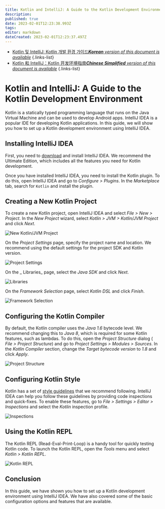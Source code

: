 ```yaml
---
title: Kotlin and IntelliJ: A Guide to the Kotlin Development Environment
description: 
published: true
date: 2023-02-01T12:23:38.993Z
tags: 
editor: markdown
dateCreated: 2023-02-01T12:23:37.497Z
---
```


- [Kotlin 및 IntelliJ: Kotlin 개발 환경 가이드***Korean** version of this document is available*](/ko/Knowledge-base/Kotlin/kotlin-and-intellij-a-guide-to-the-kotlin-development-environment)
{.links-list}
- [Kotlin 和 IntelliJ：Kotlin 开发环境指南***Chinese Simplified** version of this document is available*](/zh/Knowledge-base/Kotlin/kotlin-and-intellij-a-guide-to-the-kotlin-development-environment)
{.links-list}



# Kotlin and IntelliJ: A Guide to the Kotlin Development Environment

Kotlin is a statically typed programming language that runs on the Java Virtual Machine and can be used to develop Android apps. IntelliJ IDEA is a popular IDE for developing Kotlin applications. In this guide, we will show you how to set up a Kotlin development environment using IntelliJ IDEA.

## Installing IntelliJ IDEA

First, you need to [download](https://www.jetbrains.com/idea/download/) and install IntelliJ IDEA. We recommend the Ultimate Edition, which includes all the features you need for Kotlin development.

Once you have installed IntelliJ IDEA, you need to install the Kotlin plugin. To do this, open IntelliJ IDEA and go to _Configure > Plugins_. In the _Marketplace_ tab, search for `Kotlin` and install the plugin.

## Creating a New Kotlin Project

To create a new Kotlin project, open IntelliJ IDEA and select _File > New > Project_. In the _New Project_ wizard, select _Kotlin > JVM > Kotlin/JVM Project_ and click _Next_.

![New Kotlin/JVM Project](https://kotlinlang.org/assets/images/tools/intellij/new-kotlin-project-2.png)

On the _Project Settings_ page, specify the project name and location. We recommend using the default settings for the project SDK and Kotlin version.

![Project Settings](https://kotlinlang.org/assets/images/tools/intellij/new-kotlin-project-3.png)

On the _ Libraries_ page, select the _Java SDK_ and click _Next_.

![Libraries](https://kotlinlang.org/assets/images/tools/intellij/new-kotlin-project-4.png)

On the _Framework Selection_ page, select _Kotlin DSL_ and click _Finish_.

![Framework Selection](https://kotlinlang.org/assets/images/tools/intellij/new-kotlin-project-5.png)

## Configuring the Kotlin Compiler

By default, the Kotlin compiler uses the _Java 1.6_ bytecode level. We recommend changing this to _Java 8_, which is required for some Kotlin features, such as lambdas. To do this, open the _Project Structure_ dialog ( _File > Project Structure_) and go to _Project Settings > Modules > Sources_. In the _Kotlin Compiler_ section, change the _Target bytecode version_ to _1.8_ and click _Apply_.

![Project Structure](https://kotlinlang.org/assets/images/tools/intellij/project-structure-1.png)

## Configuring Kotlin Style

Kotlin has a set of [style guidelines](https://kotlinlang.org/docs/reference/coding-conventions.html) that we recommend following. IntelliJ IDEA can help you follow these guidelines by providing code inspections and quick-fixes. To enable these features, go to _File > Settings > Editor > Inspections_ and select the _Kotlin_ inspection profile.

![Inspections](https://kotlinlang.org/assets/images/tools/intellij/inspections-1.png)

## Using the Kotlin REPL

The Kotlin REPL (Read-Eval-Print-Loop) is a handy tool for quickly testing Kotlin code. To launch the Kotlin REPL, open the _Tools_ menu and select _Kotlin > Kotlin REPL_.

![Kotlin REPL](https://kotlinlang.org/assets/images/tools/intellij/repl-1.png)

## Conclusion

In this guide, we have shown you how to set up a Kotlin development environment using IntelliJ IDEA. We have also covered some of the basic configuration options and features that are available.